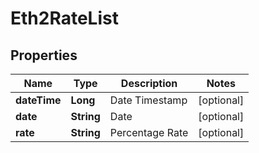 
# Eth2RateList

## Properties

Name | Type | Description | Notes
------------ | ------------- | ------------- | -------------
**dateTime** | **Long** | Date Timestamp |  [optional]
**date** | **String** | Date |  [optional]
**rate** | **String** | Percentage Rate |  [optional]

